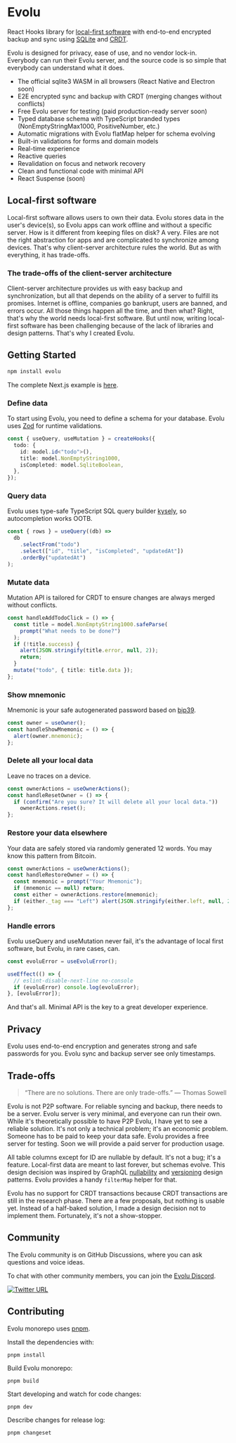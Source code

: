 # Evolu

React Hooks library for [local-first software](https://www.inkandswitch.com/local-first/) with end-to-end encrypted backup and sync using [SQLite](https://sqlite.org/) and [CRDT](https://crdt.tech/).

Evolu is designed for privacy, ease of use, and no vendor lock-in. Everybody can run their Evolu server, and the source code is so simple that everybody can understand what it does.

- The official sqlite3 WASM in all browsers (React Native and Electron soon)
- E2E encrypted sync and backup with CRDT (merging changes without conflicts)
- Free Evolu server for testing (paid production-ready server soon)
- Typed database schema with TypeScript branded types (NonEmptyStringMax1000, PositiveNumber, etc.)
- Automatic migrations with Evolu flatMap helper for schema evolving
- Built-in validations for forms and domain models
- Real-time experience
- Reactive queries
- Revalidation on focus and network recovery
- Clean and functional code with minimal API
- React Suspense (soon)

## Local-first software

Local-first software allows users to own their data. Evolu stores data in the user's device(s), so Evolu apps can work offline and without a specific server. How is it different from keeping files on disk? A very. Files are not the right abstraction for apps and are complicated to synchronize among devices. That's why client-server architecture rules the world. But as with everything, it has trade-offs.

### The trade-offs of the client-server architecture

Client-server architecture provides us with easy backup and synchronization, but all that depends on the ability of a server to fulfill its promises. Internet is offline, companies go bankrupt, users are banned, and errors occur. All those things happen all the time, and then what? Right, that's why the world needs local-first software. But until now, writing local-first software has been challenging because of the lack of libraries and design patterns. That's why I created Evolu.

## Getting Started

```sh
npm install evolu
```

The complete Next.js example is [here](https://github.com/evoluhq/evolu/tree/main/apps/web).

### Define data

To start using Evolu, you need to define a schema for your database. Evolu uses [Zod](https://github.com/colinhacks/zod) for runtime validations.

```ts
const { useQuery, useMutation } = createHooks({
  todo: {
    id: model.id<"todo">(),
    title: model.NonEmptyString1000,
    isCompleted: model.SqliteBoolean,
  },
});
```

### Query data

Evolu uses type-safe TypeScript SQL query builder [kysely](https://github.com/koskimas/kysely), so autocompletion works OOTB.

```ts
const { rows } = useQuery((db) =>
  db
    .selectFrom("todo")
    .select(["id", "title", "isCompleted", "updatedAt"])
    .orderBy("updatedAt")
);
```

### Mutate data

Mutation API is tailored for CRDT to ensure changes are always merged without conflicts.

```ts
const handleAddTodoClick = () => {
  const title = model.NonEmptyString1000.safeParse(
    prompt("What needs to be done?")
  );
  if (!title.success) {
    alert(JSON.stringify(title.error, null, 2));
    return;
  }
  mutate("todo", { title: title.data });
};
```

### Show mnemonic

Mnemonic is your safe autogenerated password based on [bip39](https://github.com/bitcoin/bips/blob/master/bip-0039.mediawiki).

```ts
const owner = useOwner();
const handleShowMnemonic = () => {
  alert(owner.mnemonic);
};
```

### Delete all your local data

Leave no traces on a device.

```ts
const ownerActions = useOwnerActions();
const handleResetOwner = () => {
  if (confirm("Are you sure? It will delete all your local data."))
    ownerActions.reset();
};
```

### Restore your data elsewhere

Your data are safely stored via randomly generated 12 words. You may know this pattern from Bitcoin.

```ts
const ownerActions = useOwnerActions();
const handleRestoreOwner = () => {
  const mnemonic = prompt("Your Mnemonic");
  if (mnemonic == null) return;
  const either = ownerActions.restore(mnemonic);
  if (either._tag === "Left") alert(JSON.stringify(either.left, null, 2));
};
```

### Handle errors

Evolu useQuery and useMutation never fail, it's the advantage of local first software, but Evolu, in rare cases, can.

```ts
const evoluError = useEvoluError();

useEffect(() => {
  // eslint-disable-next-line no-console
  if (evoluError) console.log(evoluError);
}, [evoluError]);
```

And that's all. Minimal API is the key to a great developer experience.

## Privacy

Evolu uses end-to-end encryption and generates strong and safe passwords for you. Evolu sync and backup server see only timestamps.

## Trade-offs

> “There are no solutions. There are only trade-offs.” ― Thomas Sowell

Evolu is not P2P software. For reliable syncing and backup, there needs to be a server. Evolu server is very minimal, and everyone can run their own. While it's theoretically possible to have P2P Evolu, I have yet to see a reliable solution. It's not only a technical problem; it's an economic problem. Someone has to be paid to keep your data safe. Evolu provides a free server for testing. Soon we will provide a paid server for production usage.

All table columns except for ID are nullable by default. It's not a bug; it's a feature. Local-first data are meant to last forever, but schemas evolve. This design decision was inspired by GraphQL [nullability](https://graphql.org/learn/best-practices/#nullability) and [versioning](https://graphql.org/learn/best-practices/#versioning) design patterns. Evolu provides a handy `filterMap` helper for that.

Evolu has no support for CRDT transactions because CRDT transactions are still in the research phase. There are a few proposals, but nothing is usable yet. Instead of a half-baked solution, I made a design decision not to implement them. Fortunately, it's not a show-stopper.

## Community

The Evolu community is on GitHub Discussions, where you can ask questions and voice ideas.

To chat with other community members, you can join the [Evolu Discord](https://discord.gg/2J8yyyyxtZ).

[![Twitter URL](https://img.shields.io/twitter/url/https/twitter.com/evoluhq.svg?style=social&label=Follow%20%40evoluhq)](https://twitter.com/evoluhq)

## Contributing

Evolu monorepo uses [pnpm](https://pnpm.io/).

Install the dependencies with:

```
pnpm install
```

Build Evolu monorepo:

```
pnpm build
```

Start developing and watch for code changes:

```
pnpm dev
```

Describe changes for release log:

```
pnpm changeset
```
